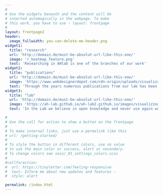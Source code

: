 ```yaml
---
#
# Use the widgets beneath and the content will be
# inserted automagically in the webpage. To make
# this work, you have to use › layout: frontpage
#
layout: frontpage2
header:
  image_fullwidth: you-can-delete-me-header.png
widget1:
  title: "research"
  url: 'http://domain.de/must-be-absolut-url-like-this-one/'
  image: 'r_heatmap_feature.png'
  text: 'Researching in AHlab is one of the branches of our work'
widget2:
  title: "publications"
  url: 'http://domain.de/must-be-absolut-url-like-this-one/'
  image: 'https://www.webdesignerdepot.com/cdn-origin/uploads/visualization_tools/walrus.jpg'
  text: 'Through the years numerous publications from our lab has been published'
widget3:
  title: "lab"
  url: 'http://domain.de/must-be-absolut-url-like-this-one/'
  image: 'https://ah-lab.github.io/ah-lab2.github.io/images/visualizinginformationflowinscience.jpg'
  text: 'In the Lab we believe in open knowledge and never use again wordpress'

#
# Use the call for action to show a button on the frontpage
#
# To make internal links, just use a permalink like this
# url: /getting-started/
#
# To style the button in different colors, use no value
# to use the main color or success, alert or secondary.
# To change colors see sass/_01_settings_colors.scss
#
#callforaction:
#  url: https://tinyletter.com/feeling-responsive
#  text: Inform me about new updates and features ›
#  style: alert

permalink: /index.html
---
```

